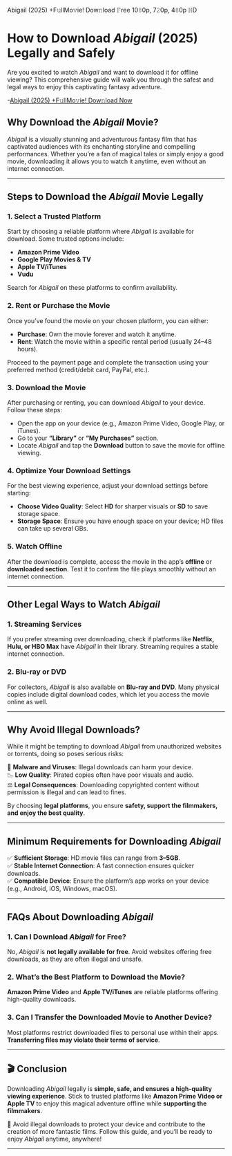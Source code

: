 Abigail  (2025) +F𝚞llMo𝚟ie! Dow𝚗load 𝙵ree 10𝟾0p, 7𝟸0p, 4𝟾0p 𝙷D 
# How to Download *Abigail* (2025) Legally and Safely

Are you excited to watch *Abigail* and want to download it for offline viewing? This comprehensive guide will walk you through the safest and legal ways to enjoy this captivating fantasy adventure.

-[Abigail  (2025) +F𝚞llMo𝚟ie! Dow𝚗load Now](https://sportshive2.org/how-to-download-the-abigail-movie-a-complete-guide/)

## Why Download the *Abigail* Movie?
*Abigail* is a visually stunning and adventurous fantasy film that has captivated audiences with its enchanting storyline and compelling performances. Whether you’re a fan of magical tales or simply enjoy a good movie, downloading it allows you to watch it anytime, even without an internet connection.

---

## Steps to Download the *Abigail* Movie Legally

### 1. Select a Trusted Platform  
Start by choosing a reliable platform where *Abigail* is available for download. Some trusted options include:

- **Amazon Prime Video**
- **Google Play Movies & TV**
- **Apple TV/iTunes**
- **Vudu**

Search for *Abigail* on these platforms to confirm availability.

### 2. Rent or Purchase the Movie  
Once you’ve found the movie on your chosen platform, you can either:

- **Purchase**: Own the movie forever and watch it anytime.  
- **Rent**: Watch the movie within a specific rental period (usually 24–48 hours).  

Proceed to the payment page and complete the transaction using your preferred method (credit/debit card, PayPal, etc.).

### 3. Download the Movie  
After purchasing or renting, you can download *Abigail* to your device. Follow these steps:

- Open the app on your device (e.g., Amazon Prime Video, Google Play, or iTunes).  
- Go to your **“Library”** or **“My Purchases”** section.  
- Locate *Abigail* and tap the **Download** button to save the movie for offline viewing.  

### 4. Optimize Your Download Settings  
For the best viewing experience, adjust your download settings before starting:

- **Choose Video Quality**: Select **HD** for sharper visuals or **SD** to save storage space.  
- **Storage Space**: Ensure you have enough space on your device; HD files can take up several GBs.  

### 5. Watch Offline  
After the download is complete, access the movie in the app’s **offline** or **downloaded section**. Test it to confirm the file plays smoothly without an internet connection.

---

## Other Legal Ways to Watch *Abigail*

### 1. Streaming Services  
If you prefer streaming over downloading, check if platforms like **Netflix, Hulu, or HBO Max** have *Abigail* in their library. Streaming requires a stable internet connection.

### 2. Blu-ray or DVD  
For collectors, *Abigail* is also available on **Blu-ray and DVD**. Many physical copies include digital download codes, which let you access the movie online as well.

---

## Why Avoid Illegal Downloads?  
While it might be tempting to download *Abigail* from unauthorized websites or torrents, doing so poses serious risks:

🚨 **Malware and Viruses**: Illegal downloads can harm your device.  
📉 **Low Quality**: Pirated copies often have poor visuals and audio.  
⚖️ **Legal Consequences**: Downloading copyrighted content without permission is illegal and can lead to fines.  

By choosing **legal platforms**, you ensure **safety, support the filmmakers, and enjoy the best quality**.

---

## Minimum Requirements for Downloading *Abigail*

✅ **Sufficient Storage**: HD movie files can range from **3–5GB**.  
✅ **Stable Internet Connection**: A fast connection ensures quicker downloads.  
✅ **Compatible Device**: Ensure the platform’s app works on your device (e.g., Android, iOS, Windows, macOS).  

---

## FAQs About Downloading *Abigail*

### 1. Can I Download *Abigail* for Free?  
No, *Abigail* is **not legally available for free**. Avoid websites offering free downloads, as they are often illegal and unsafe.

### 2. What’s the Best Platform to Download the Movie?  
**Amazon Prime Video** and **Apple TV/iTunes** are reliable platforms offering high-quality downloads.

### 3. Can I Transfer the Downloaded Movie to Another Device?  
Most platforms restrict downloaded files to personal use within their apps. **Transferring files may violate their terms of service**.

---

## 🎬 Conclusion  
Downloading *Abigail* legally is **simple, safe, and ensures a high-quality viewing experience**. Stick to trusted platforms like **Amazon Prime Video or Apple TV** to enjoy this magical adventure offline while **supporting the filmmakers**.

🚫 Avoid illegal downloads to protect your device and contribute to the creation of more fantastic films. Follow this guide, and you’ll be ready to enjoy *Abigail* anytime, anywhere!  

---
